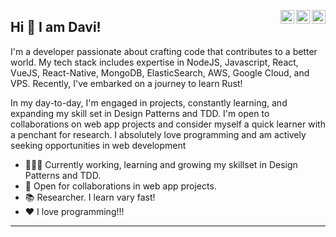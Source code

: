 <a href="https://twitter.com/davi_vc" target="_blank" rel="nofollow"><img align="right" alt="Davi's Twitter" width="22px" src="https://cdn.jsdelivr.net/npm/simple-icons@v3/icons/twitter.svg" /></a><a href="https://www.linkedin.com/in/davi-v-carvalho" target="_blank" rel="nofollow"><img align="right" alt="Davi's Linkdein" width="22px" src="https://cdn.jsdelivr.net/npm/simple-icons@v3/icons/linkedin.svg" /></a><a href="https://www.instagram.com/davivieiracarvalho" target="_blank" rel="nofollow"><img align="right" alt="Davi's Insta" width="22px" src="https://cdn.jsdelivr.net/npm/simple-icons@v3/icons/instagram.svg" /></a>

## Hi 👋 I am Davi! 
I'm a developer passionate about crafting code that contributes to a better world. My tech stack includes expertise in NodeJS, Javascript, React, VueJS, React-Native, MongoDB, ElasticSearch, AWS, Google Cloud, and VPS. Recently, I've embarked on a journey to learn Rust!

In my day-to-day, I'm engaged in projects, constantly learning, and expanding my skill set in Design Patterns and TDD. I'm open to collaborations on web app projects and consider myself a quick learner with a penchant for research. I absolutely love programming and am actively seeking opportunities in web development

- 👨🏽‍💻 Currently working, learning and growing my skillset in Design Patterns and TDD.
- 🤝 Open for collaborations in web app projects.
- :books: Researcher. I learn vary fast!
- :hearts: I love programming!!!
---
